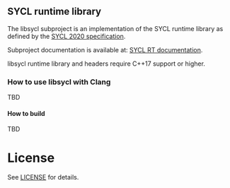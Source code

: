 ## SYCL runtime library

The libsycl subproject is an implementation of the SYCL runtime library as defined by the
[SYCL 2020 specification](https://registry.khronos.org/SYCL/specs/sycl-2020/html/sycl-2020.html).

Subproject documentation is available at: [SYCL RT documentation](./docs).

libsycl runtime library and headers require C++17 support or higher.

### How to use libsycl with Clang

TBD

#### How to build

TBD

# License

See [LICENSE](./LICENSE.TXT) for details.
